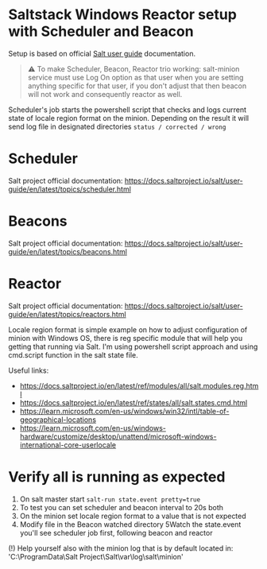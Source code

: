 # Saltstack Windows Reactor setup with Scheduler and Beacon

Setup is based on official [Salt user guide](https://docs.saltproject.io/salt/user-guide/en/latest/index.html) documentation.

> :warning: To make Scheduler, Beacon, Reactor trio working: salt-minion service must use Log On option as that user when you are setting anything specific for that user, if you don't adjust that then beacon will not work and consequently reactor as well.
 
Scheduler's job starts the powershell script that checks and logs current state of locale region format on the minion. Depending on the result it will send log file in designated directories `status / corrected / wrong`

# Scheduler 
Salt project official documentation: https://docs.saltproject.io/salt/user-guide/en/latest/topics/scheduler.html

# Beacons 
Salt project official documentation: https://docs.saltproject.io/salt/user-guide/en/latest/topics/beacons.html

# Reactor
Salt project official documentation: https://docs.saltproject.io/salt/user-guide/en/latest/topics/reactors.html

Locale region format is simple example on how to adjust configuration of minion with Windows OS, there is reg specific module that will help you getting that running via Salt. I'm using powershell script approach and using cmd.script function in the salt state file.

Useful links:
- https://docs.saltproject.io/en/latest/ref/modules/all/salt.modules.reg.html
- https://docs.saltproject.io/en/latest/ref/states/all/salt.states.cmd.html
-  https://learn.microsoft.com/en-us/windows/win32/intl/table-of-geographical-locations
-  https://learn.microsoft.com/en-us/windows-hardware/customize/desktop/unattend/microsoft-windows-international-core-userlocale

# Verify all is running as expected
1. On salt master start `salt-run state.event pretty=true`
2. To test you can set scheduler and beacon interval to 20s both
3. On the minion set locale region format to a value that is not expected
4. Modify file in the Beacon watched directory
5Watch the state.event you'll see scheduler job first, following beacon and reactor

(!) Help yourself also with the minion log that is by default located in:
'C:\ProgramData\Salt Project\Salt\var\log\salt\minion'

